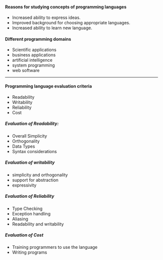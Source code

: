 #### Reasons for studying concepts of programming languages
- Increased ability to express ideas.
- Improved background for choosing appropriate languages. 
- Increased ability to learn new language. 

#### Different programming domains
- Scientific applications
- business applications
- artificial intelligence
- system programming
- web software

---

#### Programming language evaluation criteria
- Readability
- Writability
- Reliability 
- Cost

##### Evaluation of Readability:
- Overall Simplicity
- Orthogonality
- Data Types
- Syntax considerations

##### Evaluation of writability
- simplicity and orthogonality
- support for abstraction
- expressivity

##### Evaluation of Reliability
- Type Checking
- Exception handling
- Aliasing
- Readability and writability

##### Evaluation of Cost
- Training programmers to use the language
- Writing programs

